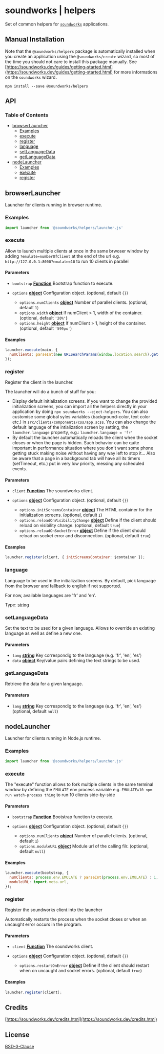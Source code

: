 # soundworks | helpers

Set of common helpers for [`soundworks`](https://soundworks.dev) applications.

## Manual Installation

Note that the `@soundworks/helpers` package is automatically installed when you create an application using the `@soundworks/create` wizard, so most of the time you should not care to install this package manually. See [https://soundworks.dev/guides/getting-started.html](https://soundworks.dev/guides/getting-started.html) for more informations on the `soundworks` wizard.

```
npm install --save @soundworks/helpers
```

## API

<!-- api -->
<!-- Generated by documentation.js. Update this documentation by updating the source code. -->

### Table of Contents

*   [browserLauncher][1]
    *   [Examples][2]
    *   [execute][3]
    *   [register][4]
    *   [language][5]
    *   [setLanguageData][6]
    *   [getLanguageData][7]
*   [nodeLauncher][8]
    *   [Examples][9]
    *   [execute][10]
    *   [register][11]

## browserLauncher

Launcher for clients running in browser runtime.

### Examples

```javascript
import launcher from '@soundworks/helpers/launcher.js'
```

### execute

Allow to launch multiple clients at once in the same brwoser window by
adding `?emulate=numberOfClient` at the end of the url
e.g. `http://127.0.0.1:8000?emulate=10` to run 10 clients in parallel

#### Parameters

*   `bootstrap` **[Function][12]** Bootstrap function to execute.
*   `options` **[object][13]** Configuration object. (optional, default `{}`)

    *   `options.numClients` **[object][13]** Number of parallel clients. (optional, default `1`)
    *   `options.width` **[object][13]** If numClient > 1, width of the container. (optional, default `'20%'`)
    *   `options.height` **[object][13]** If numClient > 1, height of the container. (optional, default `'599px'`)

#### Examples

```javascript
launcher.execute(main, {
  numClients: parseInt(new URLSearchParams(window.location.search).get('emulate')) || 1,
});
```

### register

Register the client in the launcher.

The launcher will do a bunch of stuff for you:

*   Display default initialization screens. If you want to change the provided
    initialization screens, you can import all the helpers directly in your
    application by doing `npx soundworks --eject-helpers`. You can also
    customise some global syles variables (background-color, text color etc.)
    in `src/clients/components/css/app.scss`.
    You can also change the default language of the intialization screen by
    setting, the `launcher.language` property, e.g.:
    `launcher.language = 'fr'`
*   By default the launcher automatically reloads the client when the socket
    closes or when the page is hidden. Such behavior can be quite important in
    performance situation where you don't want some phone getting stuck making
    noise without having any way left to stop it... Also be aware that a page
    in a background tab will have all its timers (setTimeout, etc.) put in very
    low priority, messing any scheduled events.

#### Parameters

*   `client` **[Function][12]** The soundworks client.
*   `options` **[object][13]** Configuration object. (optional, default `{}`)

    *   `options.initScreensContainer` **[object][13]** The HTML container for
        the initialization screens. (optional, default `1`)
    *   `options.reloadOnVisibilityChange` **[object][13]** Define if the client
        should reload on visibility change. (optional, default `true`)
    *   `options.reloadOnSocketError` **[object][13]** Define if the client
        should reload on socket error and disconnection. (optional, default `true`)

#### Examples

```javascript
launcher.register(client, { initScreensContainer: $container });
```

### language

Language to be used in the initialization screens. By default, pick language
from the browser and fallback to english if not supported.

For now, available languages are 'fr' and 'en'.

Type: [string][14]

### setLanguageData

Set the text to be used for a given language. Allows to override an existing
language as well as define a new one.

#### Parameters

*   `lang` **[string][14]** Key correspondig to the language (e.g. 'fr', 'en', 'es')
*   `data` **[object][13]** Key/value pairs defining the text strings to be used.

### getLanguageData

Retrieve the data for a given language.

#### Parameters

*   `lang` **[string][14]** Key correspondig to the language (e.g. 'fr', 'en', 'es') (optional, default `null`)

## nodeLauncher

Launcher for clients running in Node.js runtime.

### Examples

```javascript
import launcher from '@soundworks/helpers/launcher.js'
```

### execute

The "execute" function allows to fork multiple clients in the same terminal window
by defining the `EMULATE` env process variable
e.g. `EMULATE=10 npm run watch-process thing` to run 10 clients side-by-side

#### Parameters

*   `bootstrap` **[Function][12]** Bootstrap function to execute.
*   `options` **[object][13]** Configuration object. (optional, default `{}`)

    *   `options.numClients` **[object][13]** Number of parallel clients. (optional, default `1`)
    *   `options.moduleURL` **[object][13]** Module url of the calling filr. (optional, default `null`)

#### Examples

```javascript
launcher.execute(bootstrap, {
  numClients: process.env.EMULATE ? parseInt(process.env.EMULATE) : 1,
  moduleURL: import.meta.url,
});
```

### register

Register the soundworks client into the launcher

Automatically restarts the process when the socket closes or when an
uncaught error occurs in the program.

#### Parameters

*   `client` **[Function][12]** The soundworks client.
*   `options` **[object][13]** Configuration object. (optional, default `{}`)

    *   `options.restartOnError` **[object][13]** Define if the client should
        restart when on uncaught and socket errors. (optional, default `true`)

#### Examples

```javascript
launcher.register(client);
```

[1]: #browserlauncher

[2]: #examples

[3]: #execute

[4]: #register

[5]: #language

[6]: #setlanguagedata

[7]: #getlanguagedata

[8]: #nodelauncher

[9]: #examples-3

[10]: #execute-1

[11]: #register-1

[12]: https://developer.mozilla.org/docs/Web/JavaScript/Reference/Statements/function

[13]: https://developer.mozilla.org/docs/Web/JavaScript/Reference/Global_Objects/Object

[14]: https://developer.mozilla.org/docs/Web/JavaScript/Reference/Global_Objects/String

<!-- apistop -->

## Credits

[https://soundworks.dev/credits.html](https://soundworks.dev/credits.html)

## License

[BSD-3-Clause](./LICENSE)
